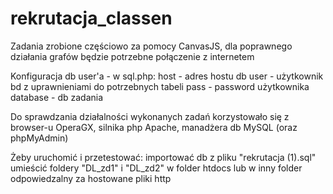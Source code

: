 # rekrutacja_classen

Zadania zrobione częściowo za pomocy CanvasJS, dla poprawnego działania grafów będzie potrzebne połączenie z internetem

Konfiguracja db user'a - w sql.php:
host - adres hostu db
user - użytkownik bd z uprawnieniami do potrzebnych tabeli
pass - password użytkownika
database - db zadania

Do sprawdzania działalności wykonanych zadań korzystowało się z browser-u OperaGX, silnika php Apache, manadżera db MySQL (oraz phpMyAdmin)


Żeby uruchomić i przetestować:
importować db z pliku "rekrutacja (1).sql"
umieścić foldery "DL_zd1" i "DL_zd2" w folder htdocs lub w inny folder odpowiedzalny za hostowane pliki http
